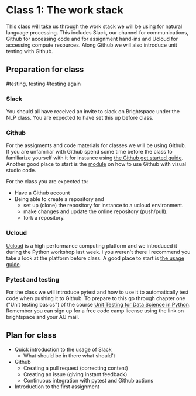# Class 1: The work stack
This class will take us through the work stack we will be using for natural language processing. This includes Slack, our channel for communications, Github for accessing code and for assignment hand-ins and Ucloud for accessing compute resources. Along Github we will also introduce unit testing with Github.

## Preparation for class
#testing, testing
#testing again

### Slack
You should all have received an invite to slack on Brightspace under the NLP class. You are expected to have set this up before class.

### Github
For the assigments and code materials for classes we will be using Github. If you are unfamiliar with Github spend some time before the class to familiarize yourself with it for instance using [the Github get started guide](https://docs.github.com/en/get-started). Another good place to start is the [module](https://docs.microsoft.com/en-us/learn/modules/introduction-to-github-visual-studio-code/) on how to use Github with visual studio code.

For the class you are expected to:
- Have a Github account
- Being able to create a repository and
  - set up (clone) the repository for instance to a ucloud environment.
  - make changes and update the online repository (push/pull).
  - fork a repository.


### Ucloud
[Ucloud](https://cloud.sdu.dk/app/) is a high performance computing platform and we introduced it during the Python workshop last week. i you weren't there I recommend you take a look at the platform before class. A good place to start is [the usage guide](https://docs.cloud.sdu.dk).

### Pytest and testing
For the class we will introduce pytest and how to use it to automatically test code when pushing it to Github. To prepare to this go through chapter one ("Unit testing basics") of the course [Unit Testing for Data Science in Python](https://learn.datacamp.com/courses/unit-testing-for-data-science-in-python). Remember you can sign up for a free code camp license using the link on brightspace and your AU mail.

## Plan for class

- Quick introduction to the usage of Slack
  - What should be in there what should't
- Github
  - Creating a pull request (correcting content)
  - Creating an issue (giving instant feedback)
  - Continuous integration with pytest and Github actions
- Introduction to the first assignment


<!-- 
## Assigment 1 

- submitting the neural network
  - test:
    - test that it is able to memorize random 10 examples
    - generalize it to take an input of range(n, n+5) and return n, where n is a whole number between 0 and 2
      - you might need to scale the input
    - Classify more than 90% of digit correctly
  - If you werent there for day 3 of the workshop feel free to use the "answer code", but you might need to read chapter 1-2 in the book.

-->

